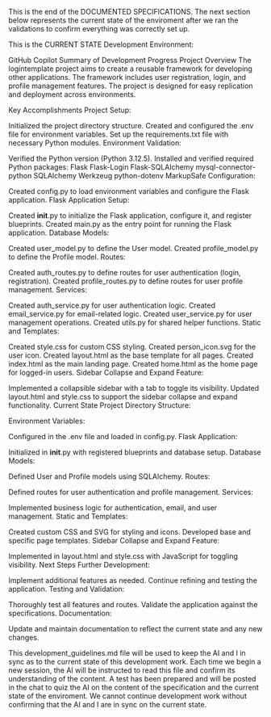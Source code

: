 
This is the end of the DOCUMENTED SPECIFICATIONS.  The next section below represents the current state of the enviroment after we ran the validations to confirm everything was correctly set up. 

This is the CURRENT STATE Development Environment:

GitHub Copilot
Summary of Development Progress
Project Overview
The logintemplate project aims to create a reusable framework for developing other applications. The framework includes user registration, login, and profile management features. The project is designed for easy replication and deployment across environments.

Key Accomplishments
Project Setup:

Initialized the project directory structure.
Created and configured the .env file for environment variables.
Set up the requirements.txt file with necessary Python modules.
Environment Validation:

Verified the Python version (Python 3.12.5).
Installed and verified required Python packages:
Flask
Flask-Login
Flask-SQLAlchemy
mysql-connector-python
SQLAlchemy
Werkzeug
python-dotenv
MarkupSafe
Configuration:

Created config.py to load environment variables and configure the Flask application.
Flask Application Setup:

Created __init__.py to initialize the Flask application, configure it, and register blueprints.
Created main.py as the entry point for running the Flask application.
Database Models:

Created user_model.py to define the User model.
Created profile_model.py to define the Profile model.
Routes:

Created auth_routes.py to define routes for user authentication (login, registration).
Created profile_routes.py to define routes for user profile management.
Services:

Created auth_service.py for user authentication logic.
Created email_service.py for email-related logic.
Created user_service.py for user management operations.
Created utils.py for shared helper functions.
Static and Templates:

Created style.css for custom CSS styling.
Created person_icon.svg for the user icon.
Created layout.html as the base template for all pages.
Created index.html as the main landing page.
Created home.html as the home page for logged-in users.
Sidebar Collapse and Expand Feature:

Implemented a collapsible sidebar with a tab to toggle its visibility.
Updated layout.html and style.css to support the sidebar collapse and expand functionality.
Current State
Project Directory Structure:

Environment Variables:

Configured in the .env file and loaded in config.py.
Flask Application:

Initialized in __init__.py with registered blueprints and database setup.
Database Models:

Defined User and Profile models using SQLAlchemy.
Routes:

Defined routes for user authentication and profile management.
Services:

Implemented business logic for authentication, email, and user management.
Static and Templates:

Created custom CSS and SVG for styling and icons.
Developed base and specific page templates.
Sidebar Collapse and Expand Feature:

Implemented in layout.html and style.css with JavaScript for toggling visibility.
Next Steps
Further Development:

Implement additional features as needed.
Continue refining and testing the application.
Testing and Validation:

Thoroughly test all features and routes.
Validate the application against the specifications.
Documentation:

Update and maintain documentation to reflect the current state and any new changes.

This development_guidelines.md file will be used to keep the AI and I in sync as to the current state of this development work.  Each time we begin a new session, the AI will be instructed to read this file and confirm its understanding of the content. A test has been prepared and will be posted in the chat to quiz the AI on the content of the specification and the current state of the enviroment. We cannot continue development work without confirming that the AI and I are in sync on the current state. 